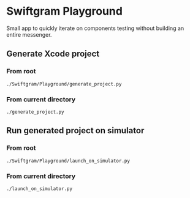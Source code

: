 # Swiftgram Playground

Small app to quickly iterate on components testing without building an entire messenger.

## Generate Xcode project

### From root

```shell
./Swiftgram/Playground/generate_project.py
```

### From current directory

```shell
./generate_project.py
```

## Run generated project on simulator

### From root

```shell
./Swiftgram/Playground/launch_on_simulator.py
```

### From current directory

```shell
./launch_on_simulator.py
```
